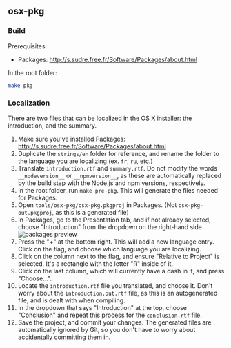 ## osx-pkg

### Build

Prerequisites:

* Packages: http://s.sudre.free.fr/Software/Packages/about.html

In the root folder:

```bash
make pkg
```

### Localization

There are two files that can be localized in the OS X installer: the 
introduction, and the summary.

1. Make sure you've installed Packages: 
http://s.sudre.free.fr/Software/Packages/about.html
2. Duplicate the `strings/en` folder for reference, and rename the folder to
the language you are localizing (ex. `fr`, `ru`, etc.)
3. Translate `introduction.rtf` and `summary.rtf`. Do not modify the words
`__nodeversion__` or `__npmversion__`, as these are automatically replaced
by the build step with the Node.js and npm versions, respectively.
4. In the root folder, run `make pre-pkg`. This will generate the
files needed for Packages.
5. Open `tools/osx-pkg/osx-pkg.pkgproj` in Packages. (Not
`osx-pkg-out.pkgproj`, as this is a generated file)
6. In Packages, go to the Presentation tab, and if not already selected,
choose "Introduction" from the dropdown on the right-hand side.
![packages preview](https://s3.amazonaws.com/f.cl.ly/items/3q160p2r1X1B3i2N1W42/Screen%20Shot%202015-02-09%20at%207.26.09%20PM.png)
7. Press the "+" at the bottom right. This will add a new language entry. Click
on the flag, and choose which language you are localizing. 
8. Click on the column next to the flag, and ensure "Relative to Project" is
selected. It's a rectangle with the letter "R" inside of it.
9. Click on the last column, which will currently have a dash in it, and
press "Choose...".
10. Locate the `introduction.rtf` file you translated, and choose it.
Don't worry about the `introduction.out.rtf` file, as this is an autogenerated
file, and is dealt with when compiling.
11. In the dropdown that says "Introduction" at the top, choose "Conclusion"
and repeat this process for the `conclusion.rtf` file.
12. Save the project, and commit your changes. The generated files are
automatically ignored by Git, so you don't have to worry about accidentally committing them in.
